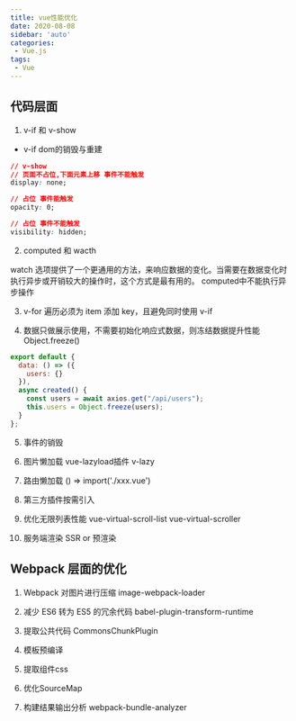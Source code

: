 ```yaml
---
title: vue性能优化
date: 2020-08-08
sidebar: 'auto'
categories:
 - Vue.js
tags:
 - Vue
---
```


##  代码层面

1.  v-if 和 v-show
-   v-if dom的销毁与重建
```css
// v-show
// 页面不占位,下面元素上移 事件不能触发
display: none;

// 占位 事件能触发
opacity: 0;

// 占位 事件不能触发
visibility: hidden;

```

2.  computed 和 wacth

watch 选项提供了一个更通用的方法，来响应数据的变化。当需要在数据变化时执行异步或开销较大的操作时，这个方式是最有用的。
computed中不能执行异步操作

3.  v-for 遍历必须为 item 添加 key，且避免同时使用 v-if

4.  数据只做展示使用，不需要初始化响应式数据，则冻结数据提升性能 Object.freeze()

```js
export default {
  data: () => ({
    users: {}
  }),
  async created() {
    const users = await axios.get("/api/users");
    this.users = Object.freeze(users);
  }
};
```

5.  事件的销毁

6.  图片懒加载 vue-lazyload插件 v-lazy 

7.  路由懒加载 () => import('./xxx.vue')

8.  第三方插件按需引入

9.  优化无限列表性能 vue-virtual-scroll-list vue-virtual-scroller 

10. 服务端渲染 SSR or 预渲染

##  Webpack 层面的优化

1.  Webpack 对图片进行压缩  image-webpack-loader

2.  减少 ES6 转为 ES5 的冗余代码 babel-plugin-transform-runtime

3.  提取公共代码 CommonsChunkPlugin

4.  模板预编译

5.  提取组件css

6.  优化SourceMap

7.  构建结果输出分析 webpack-bundle-analyzer



